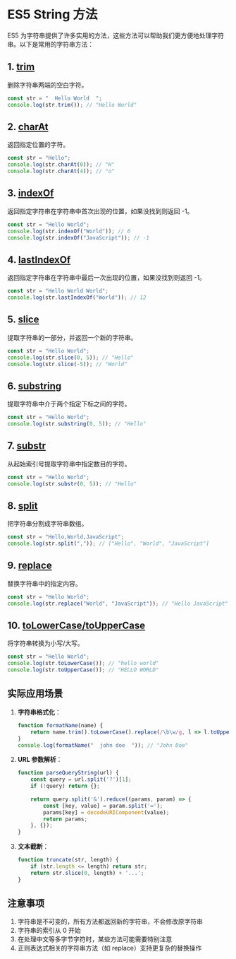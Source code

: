 # ES5 String 方法

ES5 为字符串提供了许多实用的方法，这些方法可以帮助我们更方便地处理字符串。以下是常用的字符串方法：

## 1. [trim](https://developer.mozilla.org/zh-CN/docs/Web/JavaScript/Reference/Global_Objects/String/trim)

删除字符串两端的空白字符。

```javascript
const str = "  Hello World  ";
console.log(str.trim()); // "Hello World"
```

## 2. [charAt](https://developer.mozilla.org/zh-CN/docs/Web/JavaScript/Reference/Global_Objects/String/charAt)

返回指定位置的字符。

```javascript
const str = "Hello";
console.log(str.charAt(0)); // "H"
console.log(str.charAt(4)); // "o"
```

## 3. [indexOf](https://developer.mozilla.org/zh-CN/docs/Web/JavaScript/Reference/Global_Objects/String/indexOf)

返回指定字符串在字符串中首次出现的位置，如果没找到则返回 -1。

```javascript
const str = "Hello World";
console.log(str.indexOf("World")); // 6
console.log(str.indexOf("JavaScript")); // -1
```

## 4. [lastIndexOf](https://developer.mozilla.org/zh-CN/docs/Web/JavaScript/Reference/Global_Objects/String/lastIndexOf)

返回指定字符串在字符串中最后一次出现的位置，如果没找到则返回 -1。

```javascript
const str = "Hello World World";
console.log(str.lastIndexOf("World")); // 12
```

## 5. [slice](https://developer.mozilla.org/zh-CN/docs/Web/JavaScript/Reference/Global_Objects/String/slice)

提取字符串的一部分，并返回一个新的字符串。

```javascript
const str = "Hello World";
console.log(str.slice(0, 5)); // "Hello"
console.log(str.slice(-5)); // "World"
```

## 6. [substring](https://developer.mozilla.org/zh-CN/docs/Web/JavaScript/Reference/Global_Objects/String/substring)

提取字符串中介于两个指定下标之间的字符。

```javascript
const str = "Hello World";
console.log(str.substring(0, 5)); // "Hello"
```

## 7. [substr](https://developer.mozilla.org/zh-CN/docs/Web/JavaScript/Reference/Global_Objects/String/substr)

从起始索引号提取字符串中指定数目的字符。

```javascript
const str = "Hello World";
console.log(str.substr(0, 5)); // "Hello"
```

## 8. [split](https://developer.mozilla.org/zh-CN/docs/Web/JavaScript/Reference/Global_Objects/String/split)

把字符串分割成字符串数组。

```javascript
const str = "Hello,World,JavaScript";
console.log(str.split(",")); // ["Hello", "World", "JavaScript"]
```

## 9. [replace](https://developer.mozilla.org/zh-CN/docs/Web/JavaScript/Reference/Global_Objects/String/replace)

替换字符串中的指定内容。

```javascript
const str = "Hello World";
console.log(str.replace("World", "JavaScript")); // "Hello JavaScript"
```

## 10. [toLowerCase/toUpperCase](https://developer.mozilla.org/zh-CN/docs/Web/JavaScript/Reference/Global_Objects/String/toLowerCase)

将字符串转换为小写/大写。

```javascript
const str = "Hello World";
console.log(str.toLowerCase()); // "hello world"
console.log(str.toUpperCase()); // "HELLO WORLD"
```

## 实际应用场景

1. **字符串格式化**：

    ```javascript
    function formatName(name) {
        return name.trim().toLowerCase().replace(/\b\w/g, l => l.toUpperCase());
    }
    console.log(formatName("  john doe  ")); // "John Doe"
    ```

2. **URL 参数解析**：

    ```javascript
    function parseQueryString(url) {
        const query = url.split('?')[1];
        if (!query) return {};
        
        return query.split('&').reduce((params, param) => {
            const [key, value] = param.split('=');
            params[key] = decodeURIComponent(value);
            return params;
        }, {});
    }
    ```

3. **文本截断**：

    ```javascript
    function truncate(str, length) {
        if (str.length <= length) return str;
        return str.slice(0, length) + '...';
    }
    ```

## 注意事项

1. 字符串是不可变的，所有方法都返回新的字符串，不会修改原字符串
2. 字符串的索引从 0 开始
3. 在处理中文等多字节字符时，某些方法可能需要特别注意
4. 正则表达式相关的字符串方法（如 replace）支持更复杂的替换操作
